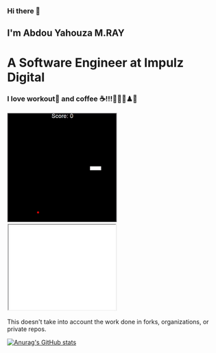 ### Hi there 👋
## I'm Abdou Yahouza M.RAY
# A Software Engineer at Impulz Digital
### I love workout💪 and coffee ☕!!!🎲👨‍💻♟🎱

<a href="https://github.com/M-RAY47/Snake-game"><img src="https://github.com/M-RAY47/Snake-game/blob/master/snake_game.gif" width="256"/></a>
<a href="https://github.com/M-RAY47/Turtle-graphic"><img src="https://github.com/M-RAY47/Turtle-graphic/blob/turtle_race/turtle_race.gif" width="256"/></a>
<p>This doesn't take into account the work done in forks, organizations, or private repos.</p>

[![Anurag's GitHub stats](https://github-readme-stats.vercel.app/api?username=M-RAY47&show_icons=true&theme=radical)](https://github.com/anuraghazra/github-readme-stats)

<!--
**M-RAY47/M-RAY47** is a ✨ _special_ ✨ repository because its `README.md` (this file) appears on your GitHub profile.

Here are some ideas to get you started:

- 🔭 I’m currently working on vue.js
- 🌱 I’m currently learning javascript
